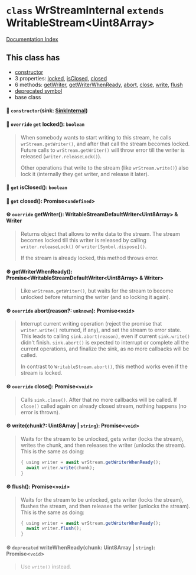 # `class` WrStreamInternal `extends` WritableStream\<Uint8Array>

[Documentation Index](../README.md)

## This class has

- [constructor](#-constructorsink-sinkinternal)
- 3 properties:
[locked](#-override-get-locked-boolean),
[isClosed](#-get-isclosed-boolean),
[closed](#-get-closed-promiseundefined)
- 6 methods:
[getWriter](#-override-getwriter-writablestreamdefaultwriteruint8array--writer),
[getWriterWhenReady](#-getwriterwhenready-promisewritablestreamdefaultwriteruint8array--writer),
[abort](#-override-abortreason-unknown-promisevoid),
[close](#-override-close-promisevoid),
[write](#-writechunk-uint8array--string-promisevoid),
[flush](#-flush-promisevoid)
- [deprecated symbol](#-deprecated-writewhenreadychunk-uint8array--string-promisevoid)
- base class


#### 🔧 `constructor`(sink: [SinkInternal](../private.type.SinkInternal/README.md))



#### 📄 `override` `get` locked(): `boolean`

> When somebody wants to start writing to this stream, he calls `wrStream.getWriter()`, and after that call the stream becomes locked.
> Future calls to `wrStream.getWriter()` will throw error till the writer is released (`writer.releaseLock()`).
> 
> Other operations that write to the stream (like `wrStream.write()`) also lock it (internally they get writer, and release it later).



#### 📄 `get` isClosed(): `boolean`



#### 📄 `get` closed(): Promise\<`undefined`>



#### ⚙ `override` getWriter(): WritableStreamDefaultWriter\<Uint8Array> \& Writer

> Returns object that allows to write data to the stream.
> The stream becomes locked till this writer is released by calling `writer.releaseLock()` or `writer[Symbol.dispose]()`.
> 
> If the stream is already locked, this method throws error.



#### ⚙ getWriterWhenReady(): Promise\<WritableStreamDefaultWriter\<Uint8Array> \& Writer>

> Like `wrStream.getWriter()`, but waits for the stream to become unlocked before returning the writer (and so locking it again).



#### ⚙ `override` abort(reason?: `unknown`): Promise\<`void`>

> Interrupt current writing operation (reject the promise that `writer.write()` returned, if any),
> and set the stream to error state.
> This leads to calling `sink.abort(reason)`, even if current `sink.write()` didn't finish.
> `sink.abort()` is expected to interrupt or complete all the current operations,
> and finalize the sink, as no more callbacks will be called.
> 
> In contrast to `WritableStream.abort()`, this method works even if the stream is locked.



#### ⚙ `override` close(): Promise\<`void`>

> Calls `sink.close()`. After that no more callbacks will be called.
> If `close()` called again on already closed stream, nothing happens (no error is thrown).



#### ⚙ write(chunk?: Uint8Array | `string`): Promise\<`void`>

> Waits for the stream to be unlocked, gets writer (locks the stream),
> writes the chunk, and then releases the writer (unlocks the stream).
> This is the same as doing:
> ```ts
> {	using writer = await wrStream.getWriterWhenReady();
> 	await writer.write(chunk);
> }
> ```



#### ⚙ flush(): Promise\<`void`>

> Waits for the stream to be unlocked, gets writer (locks the stream),
> flushes the stream, and then releases the writer (unlocks the stream).
> This is the same as doing:
> ```ts
> {	using writer = await wrStream.getWriterWhenReady();
> 	await writer.flush();
> }
> ```



<div style="opacity:0.6">

#### ⚙ `deprecated` writeWhenReady(chunk: Uint8Array | `string`): Promise\<`void`>

> Use `write()` instead.



</div>

